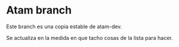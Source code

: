 # Atam branch

Este branch es una copia estable de atam-dev.

Se actualiza en la medida en que tacho cosas de la lista para hacer.
